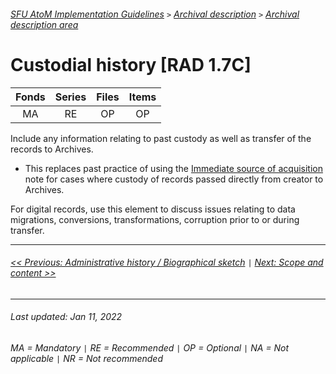 ###### [SFU AtoM Implementation Guidelines](../README.md) `>` [Archival description](overview.md) `>` [Archival description area](overview.md#archival-description-area)

# Custodial history [RAD 1.7C]
| Fonds 	| Series 	| Files 	| Items 	|
|:-----:	|:------:	|:-----:	|:-----:	|
|   MA    |   RE    |   OP  	|   OP  	|

Include any information relating to past custody as well as transfer of the records to Archives.
- This replaces past practice of using the [Immediate source of acquisition](immediate-source-of-acquisition.md) note for cases where custody of records passed directly from creator to Archives.

For digital records, use this element to discuss issues relating to data migrations, conversions, transformations, corruption prior to or during transfer.

---
###### [<< Previous: Administrative history / Biographical sketch](admin-history-bio-sketch.md) `|` [Next: Scope and content >>](scope-and-content.md)
---
###### Last updated: Jan 11, 2022
###### MA = Mandatory `|` RE = Recommended `|` OP = Optional `|` NA = Not applicable `|` NR = Not recommended
